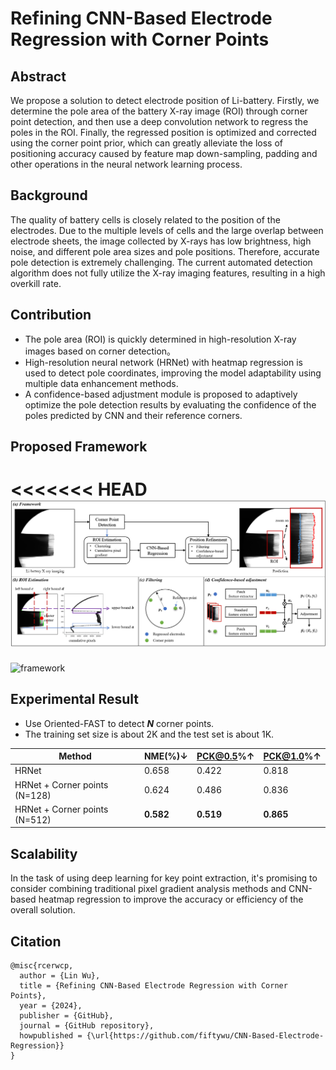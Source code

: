 # Refining CNN-Based Electrode Regression with Corner Points
## Abstract

We propose a solution to detect electrode position of  Li-battery. Firstly, we determine the pole area of the battery X-ray image (ROI) through corner point detection, and then use a deep convolution network to regress the poles in the ROI. Finally, the regressed position is optimized and corrected using the corner point prior, which can greatly alleviate the loss of positioning accuracy caused by feature map down-sampling, padding and other operations in the neural network learning process.

## Background

The quality of battery cells is closely related to the position of the electrodes. Due to the multiple levels of cells and the large overlap between electrode sheets, the image collected by X-rays has low brightness, high noise, and different pole area sizes and pole positions. Therefore, accurate pole detection is extremely challenging. The current automated detection algorithm does not fully utilize the X-ray imaging features, resulting in a high overkill rate.

## Contribution

- The pole area (ROI) is quickly determined in high-resolution X-ray images based on corner detection。
- High-resolution neural network (HRNet) with heatmap regression is used to detect pole coordinates,  improving the model adaptability using multiple data enhancement methods.
- A confidence-based adjustment module is proposed to adaptively optimize the pole detection results by evaluating the confidence of the poles predicted by CNN and their reference corners.

## Proposed Framework

<<<<<<< HEAD
![](files\framework.png)
=======
![framework](https://github.com/fiftywu/CNN-Based-Electrode-Regression/blob/main/files/framework.png)
## Experimental Result

- Use Oriented-FAST to detect ***N*** corner points.
- The training set size is about 2K and the test set is about 1K.

| Method                        | NME(%)↓   | PCK@0.5%↑ | PCK@1.0%↑ |
| ----------------------------- | --------- | --------- | --------- |
| HRNet                         | 0.658     | 0.422     | 0.818     |
| HRNet + Corner points (N=128) | 0.624     | 0.486     | 0.836     |
| HRNet + Corner points (N=512) | **0.582** | **0.519** | **0.865** |

## **Scalability**

In the task of using deep learning for key point extraction, it's promising to consider combining traditional pixel gradient analysis methods and CNN-based heatmap regression to improve the accuracy or efficiency of the overall solution.

## Citation

```
@misc{rcerwcp,
  author = {Lin Wu},
  title = {Refining CNN-Based Electrode Regression with Corner Points},
  year = {2024},
  publisher = {GitHub},
  journal = {GitHub repository},
  howpublished = {\url{https://github.com/fiftywu/CNN-Based-Electrode-Regression}}
}
```
